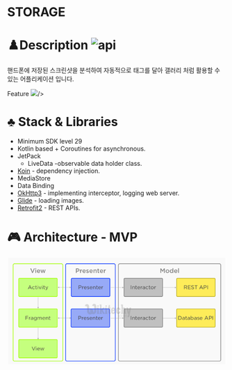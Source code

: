 # STORAGE




# ♟️Description <img alt="api" src="https://img.shields.io/badge/API-29%2B-green?logo=android"/>

핸드폰에 저장된 스크린샷을 분석하여 자동적으로 태그를 달아 갤러리 처럼 활용할 수 있는 어플리케이션 입니다.

Feature
<img src="https://user-images.githubusercontent.com/45057493/103974271-dc7bdc00-51b4-11eb-8608-3ce65d9c19be.gif" width="50%">/>

# ♣️ Stack & Libraries

- Minimum SDK level 29
- Kotlin based + Coroutines for asynchronous.
- JetPack
    - LiveData -observable data holder class.
- [Koin](https://github.com/InsertKoinIO/koin) - dependency injection.
- MediaStore
- Data Binding
- [OkHttp3](https://github.com/square/okhttp) - implementing interceptor, logging web server.
- [Glide](https://github.com/bumptech/glide) - loading images.
- [Retrofit2](https://github.com/square/retrofit) - REST APIs.

# 🎮 Architecture - MVP
![STORAGE%20f3c947e0797e40d09c6014b2f28381ec/mvp.png](STORAGE%20f3c947e0797e40d09c6014b2f28381ec/mvp.png)
